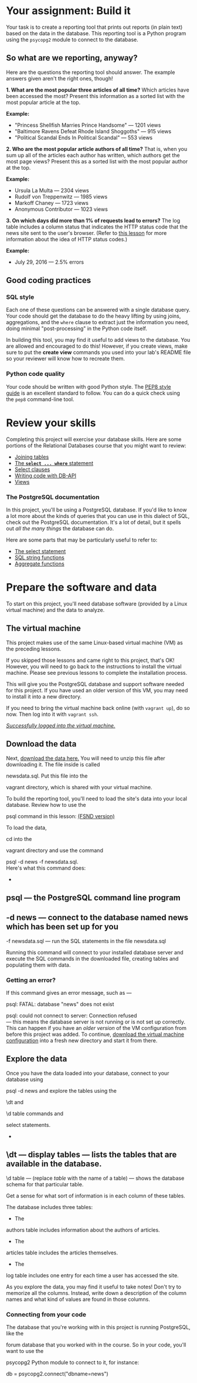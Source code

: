 # Your assignment: Build it

Your task is to create a reporting tool that prints out reports (in plain text) based on the data in the database. This reporting tool is a Python program using the `psycopg2` module to connect to the database.

## So what are we reporting, anyway?

Here are the questions the reporting tool should answer. The example answers given aren't the right ones, though!

**1. What are the most popular three articles of all time?** Which articles have been accessed the most? Present this information as a sorted list with the most popular article at the top.

**Example:**

- "Princess Shellfish Marries Prince Handsome" — 1201 views
- "Baltimore Ravens Defeat Rhode Island Shoggoths" — 915 views
- "Political Scandal Ends In Political Scandal" — 553 views

**2. Who are the most popular article authors of all time?** That is, when you sum up all of the articles each author has written, which authors get the most page views? Present this as a sorted list with the most popular author at the top.

**Example:**

- Ursula La Multa — 2304 views
- Rudolf von Treppenwitz — 1985 views
- Markoff Chaney — 1723 views
- Anonymous Contributor — 1023 views

**3. On which days did more than 1% of requests lead to errors?** The log table includes a column status that indicates the HTTP status code that the news site sent to the user's browser. (Refer to [this lesson](https://classroom.udacity.com/courses/ud303/lessons/6ff26dd7-51d6-49b3-9f90-41377bff4564/concepts/75becdb9-da2a-4fbf-9a30-5f3ccd1aa1d6) for more information about the idea of HTTP status codes.)

**Example:**

- July 29, 2016 — 2.5% errors

## Good coding practices

### SQL style

Each one of these questions can be answered with a single database query. Your code should get the database to do the heavy lifting by using joins, aggregations, and the `where` clause to extract just the information you need, doing minimal "post-processing" in the Python code itself.

In building this tool, you may find it useful to add views to the database. You are allowed and encouraged to do this! However, if you create views, make sure to put the **create view** commands you used into your lab's README file so your reviewer will know how to recreate them.

### Python code quality

Your code should be written with good Python style. The [PEP8 style guide](https://www.python.org/dev/peps/pep-0008/) is an excellent standard to follow. You can do a quick check using the `pep8` command-line tool.


# Review your skills

Completing this project will exercise your database skills. Here are some portions of the Relational Databases course that you might want to review:

- [Joining tables](https://classroom.udacity.com/courses/ud197/lessons/3415228765/concepts/33932188550923)
- [The **`select ... where`** statement](https://classroom.udacity.com/courses/ud197/lessons/3423258756/concepts/33885287000923)
- [Select clauses](https://classroom.udacity.com/courses/ud197/lessons/3423258756/concepts/33885287080923)
- [Writing code with DB-API](https://classroom.udacity.com/courses/ud197/lessons/3483858580/concepts/35153985360923)
- [Views](https://classroom.udacity.com/courses/ud197/lessons/3490418600/concepts/35140186650923)

### The PostgreSQL documentation

In this project, you'll be using a PostgreSQL database. If you'd like to know a lot more about the kinds of queries that you can use in this dialect of SQL, check out the PostgreSQL documentation. It's a lot of detail, but it spells out _all the many things_ the database can do.

Here are some parts that may be particularly useful to refer to:

- [The select statement](https://www.postgresql.org/docs/9.5/static/sql-select.html)
- [SQL string functions](https://www.postgresql.org/docs/9.5/static/functions-string.html)
- [Aggregate functions](https://www.postgresql.org/docs/9.5/static/functions-aggregate.html)

# Prepare the software and data

To start on this project, you'll need database software (provided by a Linux virtual machine) and the data to analyze.

## The virtual machine

This project makes use of the same Linux-based virtual machine (VM) as the preceding lessons.

If you skipped those lessons and came right to this project, that's OK! However, you will need to go back to the instructions to install the virtual machine. Please see previous lessons to complete the installation process.

This will give you the PostgreSQL database and support software needed for this project. If you have used an older version of this VM, you may need to install it into a new directory.

If you need to bring the virtual machine back online (with `vagrant up`), do so now. Then log into it with `vagrant ssh`.

[_Successfully logged into the virtual machine._    ](https://classroom.udacity.com/nanodegrees/nd004-mena/parts/a8609286-c119-4bc5-b9c9-2a3828080114/modules/56f0f4c7-d611-4949-b8d5-e1b9df12d95f/lessons/d128b204-9a5c-4547-8599-b3983d06911b/concepts/a9cf98c8-0325-4c68-b972-58d5957f1a91#)

## Download the data

Next, [download the data here.](https://d17h27t6h515a5.cloudfront.net/topher/2016/August/57b5f748_newsdata/newsdata.zip) You will need to unzip this file after downloading it. The file inside is called 

newsdata.sql. Put this file into the 

vagrant directory, which is shared with your virtual machine.

To build the reporting tool, you'll need to load the site's data into your local database. Review how to use the 

psql command in this lesson: [(FSND version)](https://classroom.udacity.com/nanodegrees/nd004-mena/parts/a8609286-c119-4bc5-b9c9-2a3828080114/modules/56f0f4c7-d611-4949-b8d5-e1b9df12d95f/lessons/4cff95e1-3f1c-435a-bc6c-40fcf0d8f884/concepts/0b4079f5-6e64-4dd8-aee9-5c3a0db39840)

To load the data, 

cd into the 

vagrant directory and use the command 

psql -d news -f newsdata.sql.  
Here's what this command does:

- 

psql — the PostgreSQL command line program
- 

-d news — connect to the database named news which has been set up for you
- 

-f newsdata.sql — run the SQL statements in the file newsdata.sql

Running this command will connect to your installed database server and execute the SQL commands in the downloaded file, creating tables and populating them with data.

### Getting an error?

If this command gives an error message, such as —  

psql: FATAL: database "news" does not exist  

psql: could not connect to server: Connection refused  
— this means the database server is not running or is not set up correctly. This can happen if you have an _older version_ of the VM configuration from before this project was added. To continue, [download the virtual machine configuration](https://classroom.udacity.com/nanodegrees/nd004-mena/parts/a8609286-c119-4bc5-b9c9-2a3828080114/modules/56f0f4c7-d611-4949-b8d5-e1b9df12d95f/lessons/e168714c-3584-4569-bd1f-3d623c07b0ac/concepts/14c72fe3-e3fe-4959-9c4b-467cf5b7c3a0) into a fresh new directory and start it from there.

## Explore the data

Once you have the data loaded into your database, connect to your database using 

psql -d news and explore the tables using the 

\dt and 

\d table commands and 

select statements.

- 

\dt — display tables — lists the tables that are available in the database.
- 

\d table — (replace _table_ with the name of a table) — shows the database schema for that particular table.

Get a sense for what sort of information is in each column of these tables.

The database includes three tables:

- The 

authors table includes information about the authors of articles.
- The 

articles table includes the articles themselves.
- The 

log table includes one entry for each time a user has accessed the site.

As you explore the data, you may find it useful to take notes! Don't try to memorize all the columns. Instead, write down a description of the column names and what kind of values are found in those columns.

### Connecting from your code

The database that you're working with in this project is running PostgreSQL, like the 

forum database that you worked with in the course. So in your code, you'll want to use the 

psycopg2 Python module to connect to it, for instance:

db = psycopg2.connect("dbname=news")
